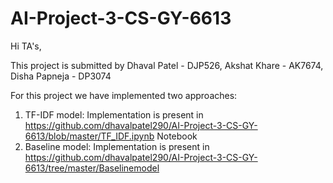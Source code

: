 # AI-Project-3-CS-GY-6613

Hi TA's,

This project is submitted by 
Dhaval Patel - DJP526, 
Akshat Khare - AK7674,
Disha Papneja - DP3074

For this project we have implemented two approaches:
1) TF-IDF model: Implementation is present in https://github.com/dhavalpatel290/AI-Project-3-CS-GY-6613/blob/master/TF_IDF.ipynb Notebook 
2) Baseline model:  Implementation is present in https://github.com/dhavalpatel290/AI-Project-3-CS-GY-6613/tree/master/Baselinemodel
